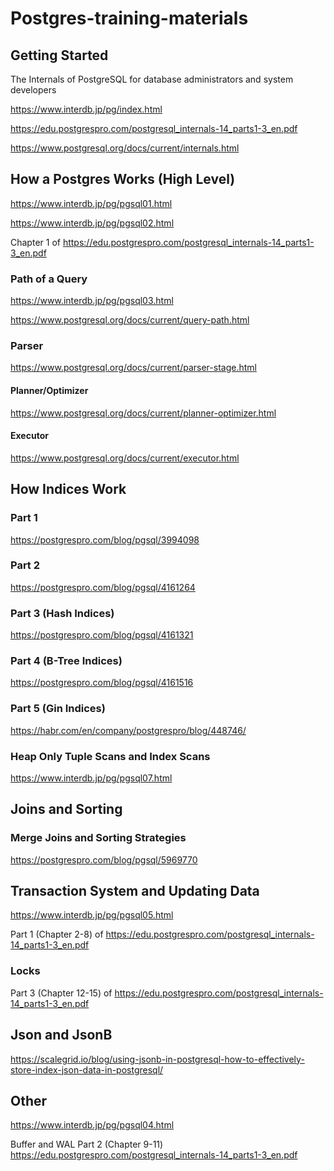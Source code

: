 # Postgres-training-materials

## Getting Started
The Internals of PostgreSQL for database administrators and system developers

https://www.interdb.jp/pg/index.html

https://edu.postgrespro.com/postgresql_internals-14_parts1-3_en.pdf

https://www.postgresql.org/docs/current/internals.html

## How a Postgres Works (High Level)

https://www.interdb.jp/pg/pgsql01.html

https://www.interdb.jp/pg/pgsql02.html

Chapter 1 of https://edu.postgrespro.com/postgresql_internals-14_parts1-3_en.pdf

### Path of a Query
https://www.interdb.jp/pg/pgsql03.html

https://www.postgresql.org/docs/current/query-path.html

### Parser

https://www.postgresql.org/docs/current/parser-stage.html

#### Planner/Optimizer

https://www.postgresql.org/docs/current/planner-optimizer.html

#### Executor

https://www.postgresql.org/docs/current/executor.html

## How Indices Work

### Part 1
https://postgrespro.com/blog/pgsql/3994098

### Part 2
https://postgrespro.com/blog/pgsql/4161264

### Part 3 (Hash Indices)
https://postgrespro.com/blog/pgsql/4161321

### Part 4 (B-Tree Indices)
https://postgrespro.com/blog/pgsql/4161516

### Part 5 (Gin Indices)
https://habr.com/en/company/postgrespro/blog/448746/

### Heap Only Tuple Scans and Index Scans
https://www.interdb.jp/pg/pgsql07.html

## Joins and Sorting

### Merge Joins and Sorting Strategies

https://postgrespro.com/blog/pgsql/5969770



## Transaction System and Updating Data

https://www.interdb.jp/pg/pgsql05.html

Part 1 (Chapter 2-8) of https://edu.postgrespro.com/postgresql_internals-14_parts1-3_en.pdf

### Locks

Part 3 (Chapter 12-15) of https://edu.postgrespro.com/postgresql_internals-14_parts1-3_en.pdf

## Json and JsonB

https://scalegrid.io/blog/using-jsonb-in-postgresql-how-to-effectively-store-index-json-data-in-postgresql/

## Other
https://www.interdb.jp/pg/pgsql04.html

Buffer and WAL
Part 2 (Chapter 9-11) https://edu.postgrespro.com/postgresql_internals-14_parts1-3_en.pdf
